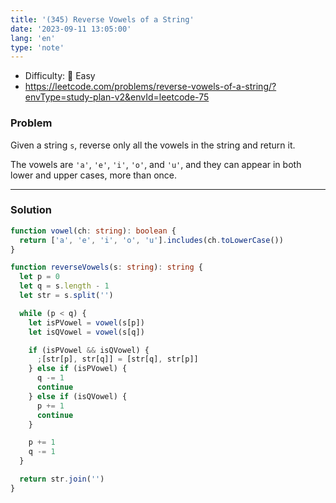 ```yaml
---
title: '(345) Reverse Vowels of a String'
date: '2023-09-11 13:05:00'
lang: 'en'
type: 'note'
---
```


- Difficulty: 🍰 Easy
- https://leetcode.com/problems/reverse-vowels-of-a-string/?envType=study-plan-v2&envId=leetcode-75

### Problem

Given a string `s`, reverse only all the vowels in the string and return it.

The vowels are `'a'`, `'e'`, `'i'`, `'o'`, and `'u'`, and they can appear in both lower and upper cases, more than once.

---

### Solution

```ts
function vowel(ch: string): boolean {
  return ['a', 'e', 'i', 'o', 'u'].includes(ch.toLowerCase())
}

function reverseVowels(s: string): string {
  let p = 0
  let q = s.length - 1
  let str = s.split('')

  while (p < q) {
    let isPVowel = vowel(s[p])
    let isQVowel = vowel(s[q])

    if (isPVowel && isQVowel) {
      ;[str[p], str[q]] = [str[q], str[p]]
    } else if (isPVowel) {
      q -= 1
      continue
    } else if (isQVowel) {
      p += 1
      continue
    }

    p += 1
    q -= 1
  }

  return str.join('')
}
```
